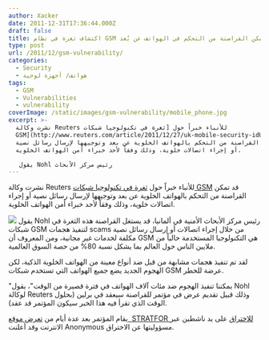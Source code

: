 ```yaml
---
author: Xacker
date: 2011-12-31T17:36:44.000Z
draft: false
title: اكتشاف ثغرة في نظام GSM تمكن القراصنة من التحكم في الهواتف عن بُعد
type: post
url: /2011/12/gsm-vulnerability/
categories:
  - Security
  - هواتف/ أجهزة لوحية
tags:
  - GSM
  - Vulnerabilities
  - vulnerability
coverImage: /static/images/gsm-vulnerability/mobile_phone.jpg
excerpt: >-
  نشرت وكالة Reuters للأنباء خبراً حول [ثغرة في تكنولوجيا شبكات
  GSM](http://www.reuters.com/article/2011/12/27/uk-mobile-security-idUSLNE7BQ00220111227)
  قد تمكن القراصنة من التحكم بالهواتف الخلوية عن بعد وتوجيهها لإرسال رسائل نصية
  أو إجراء اتصالات خلوية، وذلك وفقاً لأحد خبراء أمن الهواتف الخلوية.

   يقول Nohl رئيس مركز الأبحاث
---
```

نشرت وكالة Reuters للأنباء خبراً حول [ثغرة في تكنولوجيا شبكات GSM](http://www.reuters.com/article/2011/12/27/uk-mobile-security-idUSLNE7BQ00220111227) قد تمكن القراصنة من التحكم بالهواتف الخلوية عن بعد وتوجيهها لإرسال رسائل نصية أو إجراء اتصالات خلوية، وذلك وفقاً لأحد خبراء أمن الهواتف الخلوية.

![](/static/images/gsm-vulnerability/mobile_phone.jpg) يقول Nohl رئيس مركز الأبحاث الأمنية في ألمانيا، قد يستغل القراصنة هذه الثغرة في شبكات GSM لتنفيذ هجمات scams من خلال إجراء اتصالات أو إرسال رسائل نصية مكلفة لخدمات غير مجانية، ومن المعروف أن GSM هي التكنولوجيا المستخدمة حالياً من ملايين الناس حول العالم بما يشكل نسبة 80% من حصة السوق العالمية.

لقد تم تنفيذ هجمات مشابهة من قبل ضد أنواع معينة من الهواتف الخلوية الذكية، لكن الهجوم الجديد يضع جميع الهواتف التي تستخدم شبكات GSM عرضة للخطر.

"يمكننا تنفيذ الهجوم ضد مئات آلاف الهواتف في فترة قصيرة من الوقت"، يقول Nohl لوكالة Reuters وذلك قبيل تقديم عرض في مؤتمر للقراصنة سيعقد في برلين (بحلول الوقت الذي تقرأ فيه هذا الخبر سيكون المؤتمر قد عقد).

يقام المؤتمر بعد عدة أيام من [تعرض موقع  STRATFOR للاختراق](https://www.it-scoop.com/2011/12/anonymous-stratfor/) على يد ناشطين عبر الانترنت وقد أعلنت Anonymous مسؤوليتها عن الاختراق.
